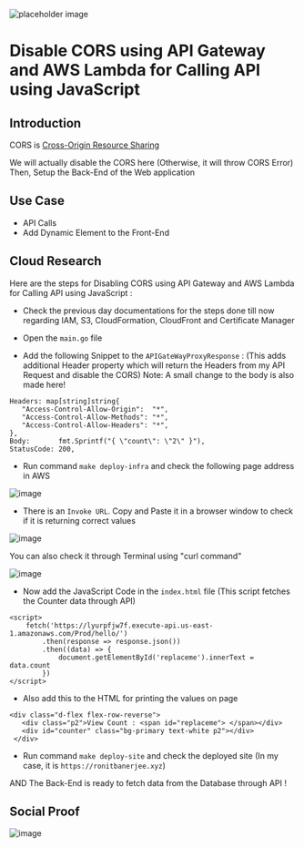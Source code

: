 ![placeholder image](https://miro.medium.com/max/1039/1*enySPc_XesSQCUWc8i579Q.png)

# Disable CORS using API Gateway and AWS Lambda for Calling API using JavaScript

## Introduction

CORS is [Cross-Origin Resource Sharing](https://developer.mozilla.org/en-US/docs/Web/HTTP/CORS)

We will actually disable the CORS here
(Otherwise, it will throw CORS Error)
Then, Setup the Back-End of the Web application

## Use Case

- API Calls
- Add Dynamic Element to the Front-End


## Cloud Research

Here are the steps for Disabling CORS using API Gateway and AWS Lambda for Calling API using JavaScript :

 - Check the previous day documentations for the steps done till now regarding IAM, S3, CloudFormation, CloudFront and Certificate Manager
 
 - Open the ```main.go``` file
 
 - Add the following Snippet to the ```APIGateWayProxyResponse``` :
 (This adds additional Header property which will return the Headers from my API Request and disable the CORS)
Note: A small change to the body is also made here!

 ```
Headers: map[string]string{
    "Access-Control-Allow-Origin":  "*",
    "Access-Control-Allow-Methods": "*",
    "Access-Control-Allow-Headers": "*",
},
Body:       fmt.Sprintf("{ \"count\": \"2\" }"),
StatusCode: 200,
 ```
 
 - Run command ```make deploy-infra``` and check the following page address in AWS
 
 ![image](https://user-images.githubusercontent.com/91361382/177196947-237a6f4c-4b5e-41ee-ab7a-a08d41707d30.png)

 - There is an ```Invoke URL```. Copy and Paste it in a browser window to check if it is returning correct values

![image](https://user-images.githubusercontent.com/91361382/177197091-f559c326-411f-49fc-beee-f0827eaad6e3.png)

You can also check it through Terminal using "curl command"

![image](https://user-images.githubusercontent.com/91361382/177197153-995d20e9-9346-4603-9e2e-273ecf2d0c8f.png)


 - Now add the JavaScript Code in the ```index.html``` file
(This script fetches the Counter data through API)

```
<script>
    fetch('https://lyurpfjw7f.execute-api.us-east-1.amazonaws.com/Prod/hello/')
        .then(response => response.json())
        .then((data) => {
            document.getElementById('replaceme').innerText = data.count
        })
</script>
```
 - Also add this to the HTML for printing the values on page
 
 ```
<div class="d-flex flex-row-reverse">
    <div class="p2">View Count : <span id="replaceme"> </span></div>
    <div id="counter" class="bg-primary text-white p2"></div>
  </div>
 ```
 - Run command ```make deploy-site``` and check the deployed site
 (In my case, it is ```https://ronitbanerjee.xyz```)

AND The Back-End is ready to fetch data from the Database through API !

## Social Proof

![image](https://user-images.githubusercontent.com/91361382/177197701-ca3bfb79-f076-4af0-85cf-71f052beb60d.png)

